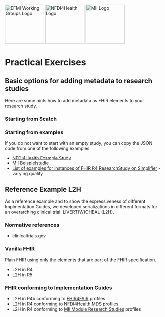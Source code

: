 <span class="logo"><img src="https://efmi.org/wp-content/uploads/2019/11/EFMI_Logo_new_wg-587x235.png" alt="EFMI Working Groups Logo" width="125"></span>
<span class="logo"><img src="https://www.nfdi4health.de/images/logo/nfdi4health.svg" alt="NFDI4Health Logo" width="125"></span>
<span class="logo"><img src="https://www.medizininformatik-initiative.de/themes/custom/mii/assets/img/Logo_MII_270px_Hoehe_de.png" alt="MII Logo" width="125"></span>

# Practical Exercises

## Basic options for adding metadata to research studies
Here are some hints how to add metadata as FHIR elements to your research study.

### Starting from Scatch

### Starting from examples
If you do not want to start with an empty study, you can copy the JSON code from one of the following examples.

* [NFDI4Health Example Study](https://simplifier.net/NFDI4Health-Metadata-Schema/NFDI4Health_PR_MDS_Study/~json)
* [MII Beispielstudie](https://simplifier.net/medizininformatik-initiative-modul-studien/fsh-generated-resources-researchstudy-mii-exa-studie-studie)
* [List of examples for instances of FHIR R4 ResearchStudy on Simplifier](https://simplifier.net/search?fhir=r4&category=Example&resource=ResearchStudy&Term=) - varying quality

## Reference Example L2H
As a reference example and to show the expressiveness of different Implmentation Guides, we developed serializations in different formats for an overarching clinical trial: LIVERT(W)OHEAL (L2H).

### Normative references
* clinicaltrials.gov

### Vanilla FHIR
Plain FHIR using only the elements that are part of the FHIR specification.
* L2H in R4
* L2H in R5

### FHIR conforming to Implementation Guides
* L2H in R4b conforming to [FHIR4FAIR](https://build.fhir.org/ig/HL7/fhir-for-fair/artifacts.html) profiles 
* L2H in R4 conforming to [NFDI4Health MDS](https://simplifier.net/nfdi4health-metadata-schema/~resources?category=Profile) profiles 
* L2H in R4 conforming to [MII Module Research Studies](https://simplifier.net/medizininformatik-initiative-modul-studien/~resources?category=Profile) profiles
